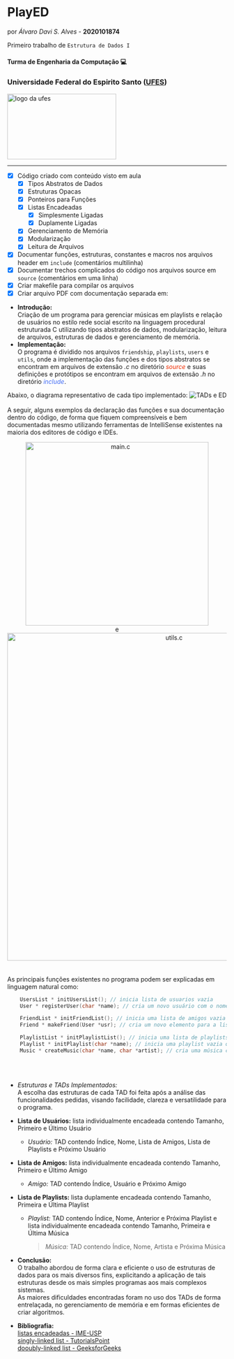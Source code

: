 # PlayED

por _Álvaro Davi S. Alves_ - **2020101874**

Primeiro trabalho de ```Estrutura de Dados I```


#### Turma de Engenharia da Computação :computer:

### Universidade Federal do Espirito Santo ([UFES](https://ufes.br))


<img src="https://www.ufes.br/sites/all/themes/padrao_ufes/images/marca_ufes.png" alt="logo da ufes" height="150px" width="250px">   

____


- [x] Código criado com conteúdo visto em aula
    - [x] Tipos Abstratos de Dados
    - [x] Estruturas Opacas
    - [x] Ponteiros para Funções
    - [x] Listas Encadeadas
        - [x] Simplesmente Ligadas
        - [x] Duplamente Ligadas
    - [x] Gerenciamento de Memória
    - [x] Modularização
    - [x] Leitura de Arquivos

- [x] Documentar funções, estruturas, constantes e macros nos arquivos header em `include` (comentários multilinha)  
- [x] Documentar trechos complicados do código nos arquivos source em `source` (comentários em uma linha)  
- [x] Criar makefile para compilar os arquivos
- [x] Criar arquivo PDF com documentação separada em:  
- **Introdução:**  
Criação de um programa para gerenciar músicas em playlists e relação de usuários no estilo rede social escrito na linguagem procedural estruturada C utilizando tipos abstratos de dados, modularização, leitura de arquivos, estruturas de dados e gerenciamento de memória.  
- **Implementação:**  
O programa é dividido nos arquivos ```friendship```, ```playlists```, ```users``` e ```utils```, onde a implementação das funções e dos tipos abstratos se encontram em arquivos de extensão _.c_ no diretório <span style="color:#f02c00">_source_</span> e suas definições e protótipos se encontram em arquivos de extensão _.h_ no diretório <span style="color:#426cf5">_include_</span>.  

Abaixo, o diagrama representativo de cada tipo implementado:
![TADs e ED](https://raw.githubusercontent.com/AlvaroDavi5/PlayED-Data_Structures/dev/img/diagram.png)
<br>
<br>
A seguir, alguns exemplos da declaração das funções e sua documentação dentro do código, de forma que fiquem compreensíveis e bem documentadas mesmo utilizando ferramentas de IntelliSense existentes na maioria dos editores de código e IDEs.  
<div align="center">
	<img src="https://raw.githubusercontent.com/AlvaroDavi5/PlayED-Data_Structures/dev/img/main.png" alt="main.c" height="420px"/>
	<br>e
	<img src="https://raw.githubusercontent.com/AlvaroDavi5/PlayED-Data_Structures/dev/img/utils.png" alt="utils.c" width="750px"/>
</div>
<br>
<br>
As principais funções existentes no programa podem ser explicadas em linguagem natural como:

```c
	UsersList * initUsersList(); // inicia lista de usuarios vazia
	User * registerUser(char *name); // cria um novo usuário com o nome fornecido

	FriendList * initFriendList(); // inicia uma lista de amigos vazia
	Friend * makeFriend(User *usr); // cria um novo elemento para a lista de amigos que aponta para um usuário em específico

	PlaylistList * initPlaylistList(); // inicia uma lista de playlists vazia
	Playlist * initPlaylist(char *name); // inicia uma playlist vazia que é um elemento de uma lista e uma lista ao mesmo tempo
	Music * createMusic(char *name, char *artist); // cria uma música com nome e artista fornecidos
```
<br>
<br>

* _Estruturas e TADs Implementados:_  
 A escolha das estruturas de cada TAD foi feita após a análise das funcionalidades pedidas, visando facilidade, clareza e versatilidade para o programa.

 - **Lista de Usuários:** lista individualmente encadeada contendo Tamanho, Primeiro e Último Usuário
   * _Usuário:_ TAD contendo Índice, Nome, Lista de Amigos, Lista de Playlists e Próximo Usuário
 - **Lista de Amigos:** lista individualmente encadeada contendo Tamanho, Primeiro e Último Amigo
   * _Amigo:_ TAD contendo Índice, Usuário e Próximo Amigo
 - **Lista de Playlists:** lista duplamente encadeada contendo Tamanho, Primeira e Última Playlist
   * _Playlist:_ TAD contendo Índice, Nome, Anterior e Próxima Playlist e lista individualmente encadeada contendo Tamanho, Primeira e Última Música
     > _Música:_ TAD contendo Índice, Nome, Artista e Próxima Música

- **Conclusão:**  
O trabalho abordou de forma clara e eficiente o uso de estruturas de dados para os mais diversos fins, explicitando a aplicação de tais estruturas desde os mais simples programas aos mais complexos sistemas.  
As maiores dificuldades encontradas foram no uso dos TADs de forma entrelaçada, no gerenciamento de memória e em formas eficientes de criar algoritmos.  

- **Bibliografia:**  
[listas encadeadas - IME-USP](https://www.ime.usp.br/~pf/algoritmos/aulas/lista.html)  
[singly-linked list - TutorialsPoint](https://www.tutorialspoint.com/data_structures_algorithms/linked_list_program_in_c.htm)  
[dooubly-linked list - GeeksforGeeks](https://www.geeksforgeeks.org/doubly-linked-list/)  

